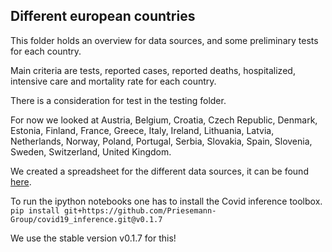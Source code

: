 Different european countries
----------------------------

This folder holds an overview for data sources, and some preliminary tests for each country.

Main criteria are tests, reported cases, reported deaths, hospitalized, intensive care and mortality rate for each country. 

There is a consideration for test in the testing folder.

For now we looked at 
Austria,
Belgium, 
Croatia, 
Czech Republic, 
Denmark,
Estonia,
Finland,
France,
Greece,
Italy,
Ireland,
Lithuania,
Latvia,
Netherlands,
Norway,
Poland,
Portugal,
Serbia,
Slovakia,
Spain,
Slovenia,
Sweden,
Switzerland,
United Kingdom.

We created a spreadsheet for the different data sources, it can be found
[here](https://docs.google.com/spreadsheets/d/1cnCfGEHqxvMDI2qFPkR3GEzeCTsNXJh_oHt2bi79xZg/edit#gid=0).


To run the ipython notebooks one has to install the Covid inference toolbox.
`pip install git+https://github.com/Priesemann-Group/covid19_inference.git@v0.1.7`


We use the stable version v0.1.7 for this!